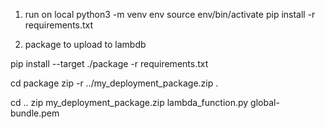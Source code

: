 1. run on local
python3 -m venv env
source env/bin/activate 
pip install -r requirements.txt

2. package to upload to lambdb

pip install --target ./package -r requirements.txt

cd package
zip -r ../my_deployment_package.zip .

cd ..
zip my_deployment_package.zip lambda_function.py global-bundle.pem